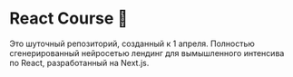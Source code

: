 # React Course 🤡

Это шуточный репозиторий, созданный к 1 апреля. Полностью сгенерированный нейросетью лендинг для вымышленного интенсива по React, разработанный на Next.js.